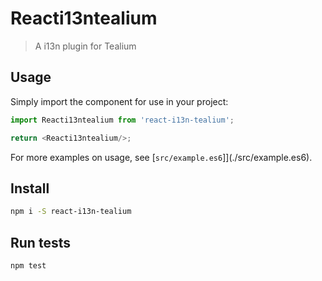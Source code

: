 
# Reacti13ntealium
> A i13n plugin for Tealium

## Usage

Simply import the component for use in your project:

```js
import Reacti13ntealium from 'react-i13n-tealium';

return <Reacti13ntealium/>;
```

For more examples on usage, see [`src/example.es6`]](./src/example.es6).

## Install

```bash
npm i -S react-i13n-tealium
```

## Run tests

```bash
npm test
```
